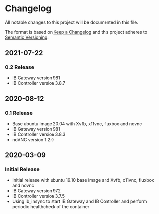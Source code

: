 # Changelog
All notable changes to this project will be documented in this file.

The format is based on [Keep a Changelog](http://keepachangelog.com/en/1.0.0/)
and this project adheres to [Semantic Versioning](http://semver.org/spec/v2.0.0.html).

## 2021-07-22
### 0.2 Release
- IB Gateway version 981
- IB Controller version 3.8.7

## 2020-08-12
### 0.1 Release
- Base ubuntu image 20.04 with Xvfb, x11vnc, fluxbox and novnc
- IB Gateway version 981
- IB Controller version 3.8.3
- noVNC version 1.2.0

## 2020-03-09
### Initial Release
- Initial release with ubuntu 19.10 base image and Xvfb, x11vnc, fluxbox and novnc
- IB Gateway version 972
- IB Controller version 3.7.5
- Using ib_insync to start IB Gateway and IB Controller and perform periodic healthcheck of the container             
